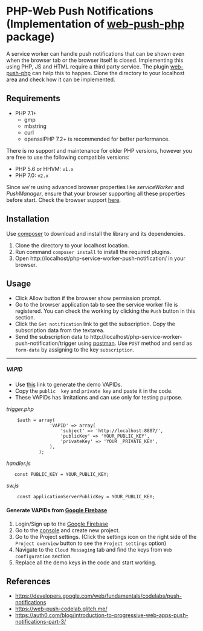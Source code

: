 # PHP-Web Push Notifications (Implementation of [web-push-php](https://github.com/web-push-libs/web-push-php) package)
A service worker can handle push notifications that can be shown even when the browser tab or the browser itself is closed. Implementing this using PHP, JS and HTML require a third party service. The plugin [web-push-php](https://github.com/web-push-libs/web-push-php) can help this to happen. Clone the directory to your localhost area and check how it can be implemented.

## Requirements
* PHP 7.1+
  * gmp
  * mbstring
  * curl
  * opensslPHP 7.2+ is recommended for better performance.

There is no support and maintenance for older PHP versions, however you are free to use the following compatible versions:
- PHP 5.6 or HHVM: `v1.x`
- PHP 7.0: `v2.x`

Since we're using advanced browser properties like *serviceWorker* and *PushManager*, ensure that your browser supporting all these properties before start.
Check the browser support [here](https://caniuse.com/).

## Installation
Use [composer](https://getcomposer.org/) to download and install the library and its dependencies.
1. Clone the directory to your localhost location.
2. Run command `composer install` to install the required plugins.
3. Open http://localhost/php-service-worker-push-notification/ in your browser.

## Usage

- Click Allow button if the browser show permission prompt.
- Go to the browser application tab to see the service worker file is registered. You can check the working by clicking the `Push` button in this section.
- Click the `Get notification` link to get the subscription. Copy the subscription data from the textarea.
- Send the subscription data to http://localhost/php-service-worker-push-notification/trigger using [postman](https://www.getpostman.com/). Use `POST` method and send as `form-data` by assigning to the key `subscription`.
---
##### VAPID
- Use [this](https://web-push-codelab.glitch.me/) link to generate the demo VAPIDs.
- Copy the `public  key` and `private key` and paste it in the code.
- These VAPIDs has limitations and can use only for testing purpose.
 
*trigger.php*
``` 
    $auth = array(
                'VAPID' => array(
                    'subject' => 'http://localhost:8887/',
                    'publicKey' => 'YOUR_PUBLIC_KEY',
                    'privateKey' => 'YOUR _PRIVATE_KEY',
                ),
            );
``` 
 *handler.js*
 ```
    const PUBLIC_KEY = YOUR_PUBLIC_KEY;
```
*sw.js*
```
    const applicationServerPublicKey = YOUR_PUBLIC_KEY;
```

#### Generate VAPIDs from [Google Firebase](https://firebase.google.com/)
1. Login/Sign up to the [Google Firebase](https://firebase.google.com/)
1. Go to the [console](https://console.firebase.google.com/) and create new project.
1. Go to the Project settings. (Click the settings icon on the right side of the `Project overview` button to see the `Project settings` option)
1. Navigate to the `Cloud Messaging` tab and find the keys from `Web configuration` section.
1. Replace all the demo keys in the code and start working.


## References
- https://developers.google.com/web/fundamentals/codelabs/push-notifications
- https://web-push-codelab.glitch.me/
- https://auth0.com/blog/introduction-to-progressive-web-apps-push-notifications-part-3/   
